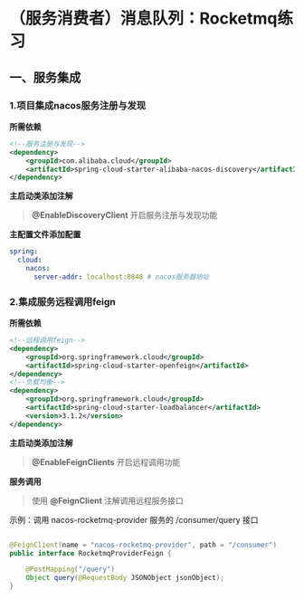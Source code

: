 # （服务消费者）消息队列：Rocketmq练习

## 一、服务集成

### 1.项目集成nacos服务注册与发现

**所需依赖**

```xml
<!--服务注册与发现-->
<dependency>
    <groupId>com.alibaba.cloud</groupId>
    <artifactId>spring-cloud-starter-alibaba-nacos-discovery</artifactId>
</dependency>
```

**主启动类添加注解**

> **@EnableDiscoveryClient** 开启服务注册与发现功能

**主配置文件添加配置**

```yaml
spring:
  cloud:
    nacos:
      server-addr: localhost:8848 # nacos服务器地址
```

### 2.集成服务远程调用feign

**所需依赖**

```xml
<!--远程调用feign-->
<dependency>
    <groupId>org.springframework.cloud</groupId>
    <artifactId>spring-cloud-starter-openfeign</artifactId>
</dependency>
<!--负载均衡-->
<dependency>
    <groupId>org.springframework.cloud</groupId>
    <artifactId>spring-cloud-starter-loadbalancer</artifactId>
    <version>3.1.2</version>
</dependency>
```

**主启动类添加注解**

> **@EnableFeignClients** 开启远程调用功能

**服务调用**
> 使用 **@FeignClient** 注解调用远程服务接口

示例：调用 nacos-rocketmq-provider 服务的 /consumer/query 接口

```java

@FeignClient(name = "nacos-rocketmq-provider", path = "/consumer")
public interface RocketmqProviderFeign {

    @PostMapping("/query")
    Object query(@RequestBody JSONObject jsonObject);
}
```
